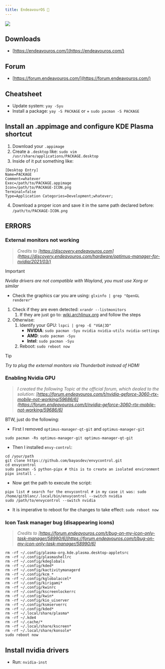 ```yaml
---
title: EndeavourOS 🐧
---
```

![](Pasted%20image%2020240826212716.png)

## Downloads

- [https://endeavouros.com/](https://endeavouros.com/)

## Forum

- [https://forum.endeavouros.com/](https://forum.endeavouros.com/)

## Cheatsheet

- Update system: `yay -Syu`
- Install a package: `yay -S PACKAGE` or + `sudo pacman -S PACKAGE`

## Install an .appimage and configure KDE Plasma shortcut

1. Download your `.appimage`
2. Create a `.desktop` like: `sudo vim /usr/share/applications/PACKAGE.desktop`
3. Inside of it put something like:

```.desktop
[Desktop Entry] 
Name=PACKAGE 
Comment=whatever
Exec=/path/to/PACKAGE.appimage 
Icon=/path/to/PACKAGE-ICON.png
Terminal=false 
Type=Application Categories=Development;whatever;
```

4. Download a proper icon and save it in the same path declared before: `/path/to/PACKAGE-ICON.png`

## ERRORS
### External monitors not working

> *Credits to [https://discovery.endeavouros.com](https://discovery.endeavouros.com/hardware/optimus-manager-for-nvidia/2021/03/)*

>[!Important]
>*Nvidia drivers are not compatible with Wayland, you must use Xorg or similar*

- Check the graphics car you are using: `glxinfo | grep "OpenGL renderer"`

1. Check if they are even detected: `xrandr --listmonitors`
	1. If they are just go to: [wiki.archlinux.org](https://wiki.archlinux.org/title/Multihead) and follow the steps
2. Otherwise:
	1. Identify your GPU: `lspci | grep -E "VGA|3D"`
		- **NVIDIA**: `sudo pacman -Syu nvidia nvidia-utils nvidia-settings`
		- **AMD**: `sudo pacman -Syu`
		- **Intel**: `sudo pacman -Syu`
	2. Reboot: `sudo reboot now`

>[!Tip]
>*Try to plug the external monitors via Thunderbolt instead of HDMI*

### Enabling Nvidia GPU

> *I created the following Topic at the official forum, which dealed to the solution: [https://forum.endeavouros.com/t/nvidia-geforce-3060-rtx-mobile-not-working/59686/6](https://forum.endeavouros.com/t/nvidia-geforce-3060-rtx-mobile-not-working/59686/6)*

BTW, just do the following:

- First I removed `optimus-manager-qt-git` and `optimus-manager-git`

```shell
sudo pacman -Rs optimus-manager-git optimus-manager-qt-git
```

- Then I installed `envy-control`:

```shell
cd /your/path 
git clone https://github.com/bayasdev/envycontrol.git 
cd envycontrol 
sudo pacman -S python-pipx # this is to create an isolated environment 
pipx install .
```

- Now get the path to execute the script:

```shell
pipx list # search for the envycontrol # in my case it was: sudo /home/gitblanc/.local/bin/envycontrol --switch nvidia 
sudo /path/to/envycontrol --switch nvidia
```

- It is imperative to reboot for the changes to take effect: `sudo reboot now`

### Icon Task manager bug (disappearing icons)

> *Credits to [https://forum.endeavouros.com/t/bug-on-my-icon-only-task-manager/58990/6](https://forum.endeavouros.com/t/bug-on-my-icon-only-task-manager/58990/6)*

```shell
rm -rf ~/.config/plasma-org.kde.plasma.desktop-appletsrc
rm -rf ~/.config/plasmashellrc
rm -rf ~/.config/kdeglobals
rm -rf ~/.config/kded*
rm -rf ~/.config/kactivitymanagerd
rm -rf ~/.config/kcm_* 
rm -rf ~/.config/kglobalaccel*
rm -rf ~/.config/kirigami*
rm -rf ~/.config/kwinrc
rm -rf ~/.config/kscreenlockerrc
rm -rf ~/.config/kwin*
rm -rf ~/.config/kio_uiserver
rm -rf ~/.config/ksmserverrc
rm -rf ~/.config/kded*
rm -rf ~/.local/share/plasma*
rm -rf ~/.kde4
rm -rf ~/.cache/* 
rm -rf ~/.local/share/kscreen* 
rm -rf ~/.local/share/konsole*
sudo reboot now
```


## Install nvidia drivers

- Run: `nvidia-inst`

